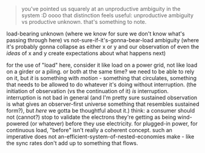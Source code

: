 > you've pointed us squarely at an unproductive ambiguity in the system :D oooo that distinction feels useful: unproductive ambiguity vs productive unknown. that's something to note.

load-bearing unknown (where we know for sure we don't know what's passing through here) vs not-sure-if-it's-gonna-bear-load ambiguity (where it's probably gonna collapse as either x or y and our observation of even the *ideas* of x and y create expectations about what happens next)

for the use of "load" here, consider it like load on a power grid, not like load on a girder or a piling. or both at the same time? we need to be able to rely on it, but *it* is something with *motion* - something that circulates, something that needs to be allowed to do whatever it's doing without interruption. (the initiation of observation (vs the continuation of it) *is* interruption. interruption is not bad in general (and I'm pretty sure sustained observation is what gives an observer-first universe something that resembles sustained form?), but *here* we gotta be thoughtful about it.) think: a consumer should not (cannot?) stop to validate the electrons they're getting as being wind-powered (or whatever) before they use electricity. for plugged-in power, for continuous load, "before" isn't really a coherent concept. such an imperative does not an-efficient-system-of-nested-economies make - like the sync rates don't add up to something that flows.
